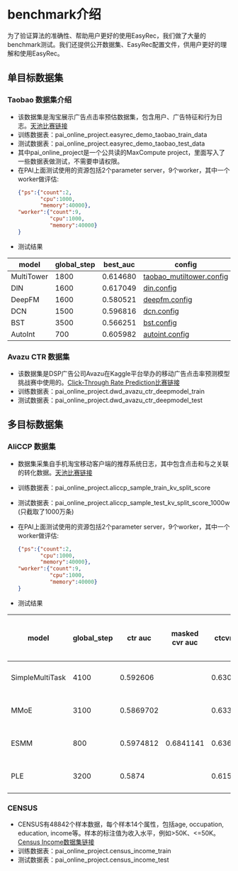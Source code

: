 # benchmark介绍

为了验证算法的准确性、帮助用户更好的使用EasyRec，我们做了大量的benchmark测试。我们还提供公开数据集、EasyRec配置文件，供用户更好的理解和使用EasyRec。

## 单目标数据集

### Taobao 数据集介绍

- 该数据集是淘宝展示广告点击率预估数据集，包含用户、广告特征和行为日志。[天池比赛链接](https://tianchi.aliyun.com/dataset/dataDetail?dataId=56)
- 训练数据表：pai_online_project.easyrec_demo_taobao_train_data
- 测试数据表：pai_online_project.easyrec_demo_taobao_test_data
- 其中pai_online_project是一个公共读的MaxCompute project，里面写入了一些数据表做测试，不需要申请权限。
- 在PAI上面测试使用的资源包括2个parameter server，9个worker，其中一个worker做评估:
  ```json
  {"ps":{"count":2,
         "cpu":1000,
         "memory":40000},
  "worker":{"count":9,
            "cpu":1000,
            "memory":40000}
  }
  ```
- 测试结果

| model      | global_step | best_auc | config                                                                                                        |
| ---------- | ----------- | -------- | ------------------------------------------------------------------------------------------------------------- |
| MultiTower | 1800        | 0.614680 | [taobao_mutiltower.config](http://easyrec.oss-cn-beijing.aliyuncs.com/benchmark/ctr/taobao_mutiltower.config) |
| DIN        | 1600        | 0.617049 | [din.config](http://easyrec.oss-cn-beijing.aliyuncs.com/benchmark/ctr/taobao_din.config)                      |
| DeepFM     | 1600        | 0.580521 | [deepfm.config](http://easyrec.oss-cn-beijing.aliyuncs.com/benchmark/ctr/taobao_deepfm.config)                |
| DCN        | 1500        | 0.596816 | [dcn.config](http://easyrec.oss-cn-beijing.aliyuncs.com/benchmark/ctr/taobao_dcn.config)                      |
| BST        | 3500        | 0.566251 | [bst.config](http://easyrec.oss-cn-beijing.aliyuncs.com/benchmark/ctr/taobao_bst.config)                      |
| AutoInt    | 700         | 0.605982 | [autoint.config](http://easyrec.oss-cn-beijing.aliyuncs.com/benchmark/ctr/taobao_autoint.config)              |

### Avazu CTR 数据集

- 该数据集是DSP广告公司Avazu在Kaggle平台举办的移动广告点击率预测模型挑战赛中使用的。[Click-Through Rate Prediction比赛链接](https://www.kaggle.com/c/avazu-ctr-prediction)
- 训练数据表：pai_online_project.dwd_avazu_ctr_deepmodel_train
- 测试数据表：pai_online_project.dwd_avazu_ctr_deepmodel_test

## 多目标数据集

### AliCCP 数据集

- 数据集采集自手机淘宝移动客户端的推荐系统日志，其中包含点击和与之关联的转化数据。[天池比赛链接](https://tianchi.aliyun.com/dataset/dataDetail?dataId=408)

- 训练数据表：pai_online_project.aliccp_sample_train_kv_split_score

- 测试数据表：pai_online_project.aliccp_sample_test_kv_split_score_1000w (只截取了1000万条)

- 在PAI上面测试使用的资源包括2个parameter server，9个worker，其中一个worker做评估:

  ```json
  {"ps":{"count":2,
         "cpu":1000,
         "memory":40000},
  "worker":{"count":9,
            "cpu":1000,
            "memory":40000}
  }
  ```

- 测试结果

| model           | global_step | ctr auc   | masked cvr auc | ctcvr auc | 训练时间 | config                                                                                                               |
| --------------- | ----------- | --------- | -------------- | --------- | ---- | -------------------------------------------------------------------------------------------------------------------- |
| SimpleMultiTask | 4100        | 0.592606  |                | 0.6306802 | 1小时  | [simple_multi_task.config](http://easyrec.oss-cn-beijing.aliyuncs.com/benchmark/multi_task/simple_multi_task.config) |
| MMoE            | 3100        | 0.5869702 |                | 0.6330008 | 1小时  | [mmoe.config](http://easyrec.oss-cn-beijing.aliyuncs.com/benchmark/multi_task/mmoe.config)                           |
| ESMM            | 800         | 0.5974812 | 0.6841141      | 0.6362526 | 3小时  | [esmm.config](http://easyrec.oss-cn-beijing.aliyuncs.com/benchmark/multi_task/esmm.config)                           |
| PLE             | 3200        | 0.5874    |                | 0.6159    | 2小时  | [ple.config](http://easyrec.oss-cn-beijing.aliyuncs.com/benchmark/multi_task/ple.config)                             |

### CENSUS

- CENSUS有48842个样本数据，每个样本14个属性，包括age, occupation, education, income等。样本的标注值为收入水平，例如>50K、\<=50K。[Census Income数据集链接](https://archive.ics.uci.edu/ml/datasets/census+income)
- 训练数据表：pai_online_project.census_income_train
- 测试数据表：pai_online_project.census_income_test
